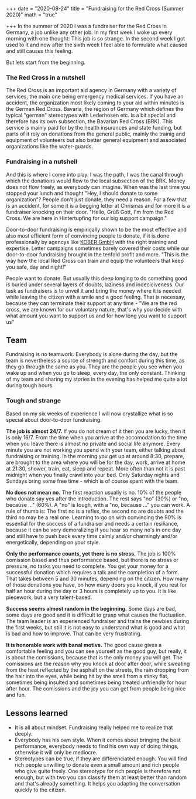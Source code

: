 +++
date = "2020-08-24"
title = "Fundraising for the Red Cross (Summer 2020)"
math = "true"

+++
In the summer of 2020 I was a fundraiser for the Red Cross in Germany, a job unlike any other job. In my first week I woke up every morning with one thought: This job is so strange. In the second week I got used to it and now after the sixth week I feel able to formulate what caused and still causes this feeling. 

But lets start from the beginning.


### The Red Cross in a nutshell

The Red Cross is an important aid agency in Germany with a variety of services, the main one being emergency medical services. If you have an accident, the organization most likely coming to your aid within minutes is the German Red Cross. Bavaria, the region of Germany which defines the typical "german" stereotypes with Lederhosen etc. is a bit special and therefore has its own subsection, the Bavarian Red Cross (BRK). This service is mainly paid for by the health insurances and state funding, but parts of it rely on donations from the general public, mainly the trainig and equipment of volunteers but also better general equipment and associated organizations like the water-guards. 


### Fundraising in a nutshell

And this is where I come into play. I was the path, I was the canal through which the donations would flow to the local subsection of the BRK. Money does not flow freely, as everybody can imagine. When was the last time you stopped your lunch and thought "Hey, I should donate to some organization"? People don't just donate, they need a reason. For a few that is an accident, for some it is a begging letter at Chrismas and for more it is a fundraiser knocking on their door. "Hello, Grüß Gott, I'm from the Red Cross. We are here in Hintertupfing for our big support campaign."

Door-to-door fundraising is empirically shown to be the most effective and also most efficient form of convincing people to donate, if it is done professionally by agencys like [KOBER GmbH](https://deinferienjob.com/unternehmen/) with the right training and expertise. Letter campaigns sometimes barely covered their costs while our door-to-door fundraising brought in the tenfold profit and more. "This is the way how the local Red Cross can train and equip the volunteers that keep you safe, day and night!"

People want to donate. But usually this deep longing to do something good is buried under several layers of doubts, laziness and indeciciveness. Our task as fundraisers is to unveil it and bring the money where it is needed while leaving the citizen with a smile and a good feeling. That is necessay, because they can terminate their support at any time - "We are the red cross, we are known for our voluntary nature, that's why you decide with what amount you want to support us and for how long you want to support us"


## Team

Fundraising is no teamwork. Everybody is alone during the day, but the team is nevertheless a source of strength and comfort during this time, as they go through the same as you. They are the people you see when you wake up and when you go to sleep, every day, the only constant. Thinking of my team and sharing my stories in the evening has helped me quite a lot during tough hours.

### Tough and strange

Based on my six weeks of experience I will now crystallize what is so special about door-to-door fundraising.

**The job is almost 24/7.**
If you do not dream of it then you are lucky, then it is only 16/7. From the time when you arrive at the accomodation to the time when you leave there is almost no private and social life anymore. Every minute you are not working you spend with your team, either talking about fundraising or training. In the morning you get up at around 8:30, prepare, are brought to the area where you will be for the day, work, arrive at home at 21:30, shower, train, eat, sleep and repeat. More often than not it is past midnight when you finally crawl into your bed. Only Saturday nights and Sundays bring some free time - which is of course spent with the team.


**No does not mean no.**
The first reaction usually is no. 10% of the people who donate say yes after the introduction. The rest says "no" (30%) or "no, because ..." (60%). A "no" is tough, with a "no, because ..." you can work. A rule of thumb is: The first no is a reflex, the second no are doubts and the third no may be a real one. Learning to go on with convincing the 90% is essential for the success of a fundraiser and needs a certain resiliance, because it can be very demoralizing if you hear so many no's in one day and still have to push back every time calmly and/or charmingly and/or energetically, depending on your style.


**Only the performance counts, yet there is no stress.**
The job is 100% comission based and thus performance based, but there is no stress or pressure, no tasks you need to complete. You get your money for a successful donation which requires a talk and the completion of a form. That takes between 5 and 30 minutes, depending on the citizen. How many of those donations you have, on how many doors you knock, if you rest for half an hour during the day or 3 hours is completely up to you. It is like piecework, but a very talent-based.

**Success seems almost random in the beginning.**
Some days are bad, some days are good and it is difficult to grasp what causes the fluctuation. The team leader is an experienced fundraiser and trains the newbies during the first weeks, but still it is not easy to understand what is good and what is bad and how to improve. That can be very frustrating.


**It is honorable work with banal motivs.** The good cause gives a comfortable feeling and you can see yourself as the good guy, but really, it is about the comissions, because that is the only money you will get. The comissions are the reason why you knock at door after door, while sweating from the heat reflected by the asphalt on the streets, the rain dropping from the hair into the eyes, while being hit by the smell from a stinky flat, sometimes being insulted and sometimes being treated unfriendly for hour after hour. The comissions and the joy you can get from people being nice and fun.

## Lessons learned

- It is all about mindset. Fundraising really helped me to realize that deeply.
- Everybody has his own style. When it comes about bringing the best performance, everybody needs to find his own way of doing things, otherwise it will only be mediocre.
- Stereotypes can be true, if they are differenciated enough. You will find rich people unwilling to donate even a small amount and rich people who give quite freely. One stereotype for rich people is therefore not enough, but with two you can classify them at least better than random and that's already something. It helps you adapting the conversation quickly to the citizen.